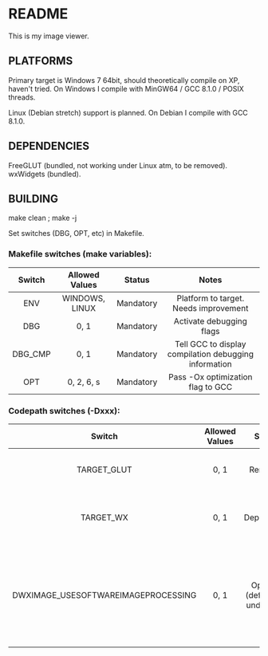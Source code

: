 # README
This is my image viewer.

## PLATFORMS
Primary target is Windows 7 64bit, should theoretically compile on XP, haven't tried.
On Windows I compile with MinGW64 / GCC 8.1.0 / POSIX threads.

Linux (Debian stretch) support is planned.
On Debian I compile with GCC 8.1.0.

## DEPENDENCIES
FreeGLUT (bundled, not working under Linux atm, to be removed).
wxWidgets (bundled).

## BUILDING
make clean ; make -j

Set switches (DBG, OPT, etc) in Makefile.

### Makefile switches (make variables):
Switch|Allowed Values|Status|Notes
:---:|:---:|:---:|:---:
ENV|WINDOWS, LINUX|Mandatory|Platform to target. Needs improvement
DBG|0, 1|Mandatory|Activate debugging flags
DBG_CMP|0, 1|Mandatory|Tell GCC to display compilation debugging information
OPT|0, 2, 6, s|Mandatory|Pass -Ox optimization flag to GCC

### Codepath switches (-Dxxx):
Switch|Allowed Values|Status|Notes
:---:|:---:|:---:|:---:
TARGET_GLUT|0, 1|Removed|Use GLUT codepath (no shared code)
TARGET_WX|0, 1|Depreciated|Use wxWidgets for windowing frontend
DWXIMAGE_USESOFTWAREIMAGEPROCESSING|0, 1|Optional (defaults to undefined)|Read image buffer into system memory, filter, and pass filtered buffer to OpenGL